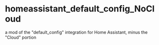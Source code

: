 # homeassistant_default_config_NoCloud
a mod of the "default_config" integration for Home Assistant, minus the "Cloud" portion
